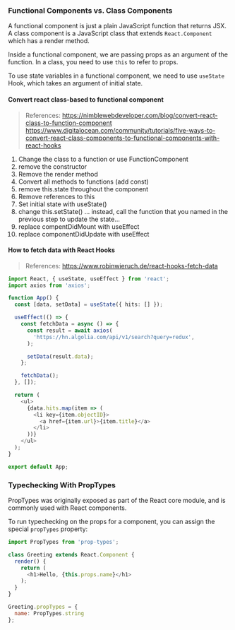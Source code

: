 ### Functional Components vs. Class Components

A functional component is just a plain JavaScript function that returns  JSX. A class component is a JavaScript class that extends `React.Component` which has a render method. 

Inside a functional component, we are passing props as an argument of the function. In a class, you need to use `this` to refer to props.

To use state variables in a functional component, we need to use `useState` Hook, which takes an argument of initial state. 

#### Convert react class-based to functional component

> References:
> https://nimblewebdeveloper.com/blog/convert-react-class-to-function-component
> https://www.digitalocean.com/community/tutorials/five-ways-to-convert-react-class-components-to-functional-components-with-react-hooks

1. Change the class to a function or use FunctionComponent
2. remove the constructor
3. Remove the render method
4. Convert all methods to functions (add const)
5. remove this.state throughout the component
6. Remove references to this
7. Set initial state with useState()
8. change this.setState() … instead, call the function that you named in the previous step to update the state…
9. replace compentDidMount with useEffect
10. replace componentDidUpdate with useEffect


#### How to fetch data with React Hooks

> References:
> https://www.robinwieruch.de/react-hooks-fetch-data


```typescript
import React, { useState, useEffect } from 'react';
import axios from 'axios';

function App() {
  const [data, setData] = useState({ hits: [] });

  useEffect(() => {
    const fetchData = async () => {
      const result = await axios(
        'https://hn.algolia.com/api/v1/search?query=redux',
      );

      setData(result.data);
    };

    fetchData();
  }, []);

  return (
    <ul>
      {data.hits.map(item => (
        <li key={item.objectID}>
          <a href={item.url}>{item.title}</a>
        </li>
      ))}
    </ul>
  );
}

export default App;
```

### Typechecking With PropTypes

PropTypes was originally exposed as part of the React core module, and is commonly used with React components.

To run typechecking on the props for a component, you can assign the special `propTypes` property:

```js
import PropTypes from 'prop-types';

class Greeting extends React.Component {
  render() {
    return (
      <h1>Hello, {this.props.name}</h1>
    );
  }
}

Greeting.propTypes = {
  name: PropTypes.string
};
```
